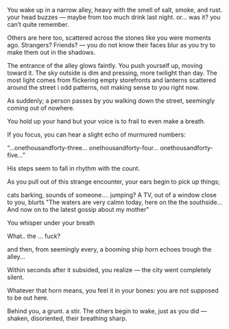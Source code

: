 

You wake up in a narrow alley, heavy with the smell of salt, smoke, and rust. your head buzzes — maybe from too much drink last night. or… was it? you can’t quite remember.

Others are here too, scattered across the stones like you were moments ago. Strangers? Friends? — you do not know their faces blur as you try to make them out in the shadows.

The entrance of the alley glows faintly. You push yourself up, moving toward it. The sky outside is dim and pressing, more twilight than day. The most light comes from flickering empty storefronts and lanterns scattered around the street i odd patterns, not making sense to you right now.

As suddenly; a person passes by you walking down the street, seemingly coming out of nowhere.

You hold up your hand but your voice is to frail to even make a breath.

If you focus, you can hear a slight echo of murmured numbers:

“…onethousandforty-three… onethousandforty-four… onethousandforty-five…”

His steps seem to fall in rhythm with the count.

As you pull out of this strange encounter, your ears begin to pick up things;

cats barking, sounds of someone.... jumping? A TV, out of a window close to you, blurts "The waters are very calmn today, here on the the southside... And now on to the latest gossip about my mother"

You whisper under your breath

What.. the ... fuck?

and then, from seemingly every, a booming ship horn echoes trough the alley...

Within seconds after it subsided, you realize — the city went completely silent.

Whatever that horn means, you feel it in your bones: you are not supposed to be out here.
  

Behind you, a grunt. a stir. The others begin to wake, just as you did — shaken, disoriented, their breathing sharp.
